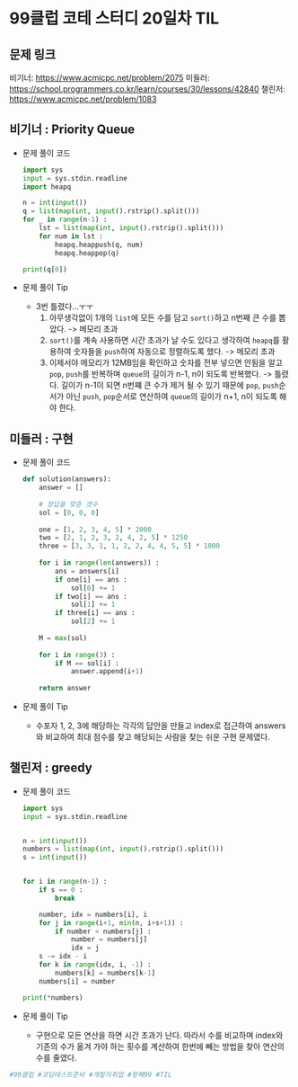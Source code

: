 # 99클럽 코테 스터디 20일차 TIL

## 문제 링크
비기너: https://www.acmicpc.net/problem/2075
미들러: https://school.programmers.co.kr/learn/courses/30/lessons/42840
챌린저: https://www.acmicpc.net/problem/1083


## 비기너 : Priority Queue

* 문제 풀이 코드

    ```python
    import sys
    input = sys.stdin.readline
    import heapq

    n = int(input())
    q = list(map(int, input().rstrip().split()))
    for _ in range(n-1) :
        lst = list(map(int, input().rstrip().split()))
        for num in lst :
            heapq.heappush(q, num)
            heapq.heappop(q)

    print(q[0])
    ```

* 문제 풀이 Tip
    * 3번 틀렸다...ㅜㅜ
        1. 아무생각없이 1개의 `list`에 모든 수를 담고 `sort()`하고 n번째 큰 수를 뽑았다. -> 메모리 초과
        2. `sort()`를 계속 사용하면 시간 초과가 날 수도 있다고 생각하여 `heapq`를 활용하여 숫자들을 `push`하여 자동으로 정렬하도록 했다. -> 메모리 초과
        3. 이제서야 메모리가 12MB임을 확인하고 숫자를 전부 넣으면 안됨을 알고 `pop`, `push`를 반복하며 `queue`의 길이가 n-1, n이 되도록 반복했다. -> 틀렸다. 길이가 n-1이 되면 n번쨰 큰 수가 제거 될 수 있기 때문에 `pop`, `push`순서가 아닌 `push`, `pop`순서로 연산하여 `queue`의 길이가 n+1, n이 되도록 해야 한다.



## 미들러 : 구현

* 문제 풀이 코드

    ```python
    def solution(answers):
        answer = []
        
        # 정답을 맞춘 갯수
        sol = [0, 0, 0]
        
        one = [1, 2, 3, 4, 5] * 2000
        two = [2, 1, 2, 3, 2, 4, 2, 5] * 1250
        three = [3, 3, 1, 1, 2, 2, 4, 4, 5, 5] * 1000
        
        for i in range(len(answers)) :
            ans = answers[i]
            if one[i] == ans :
                sol[0] += 1
            if two[i] == ans :
                sol[1] += 1
            if three[i] == ans :
                sol[2] += 1
                
        M = max(sol)
        
        for i in range(3) :
            if M == sol[i] :
                answer.append(i+1)
        
        return answer
    ```

* 문제 풀이 Tip
    * 수포자 1, 2, 3에 해당하는 각각의 답안을 만들고 index로 접근하여 answers와 비교하여 최대 점수를 찾고 해당되는 사람을 찾는 쉬운 구현 문제였다.



## 챌린저 : greedy

* 문제 풀이 코드

    ```python
    import sys
    input = sys.stdin.readline


    n = int(input())
    numbers = list(map(int, input().rstrip().split()))
    s = int(input())


    for i in range(n-1) :
        if s == 0 :
            break

        number, idx = numbers[i], i
        for j in range(i+1, min(n, i+s+1)) :
            if number < numbers[j] :
                number = numbers[j]
                idx = j
        s -= idx - i
        for k in range(idx, i, -1) :
            numbers[k] = numbers[k-1]
        numbers[i] = number

    print(*numbers)
    ```

* 문제 풀이 Tip
    * 구현으로 모든 연산을 하면 시간 초과가 난다. 따라서 수를 비교하며 index와 기존의 수가 옮겨 가야 하는 횟수를 계산하여 한번에 빼는 방법을 찾아 연산의 수를 줄였다.



```python
#99클럽 #코딩테스트준비 #개발자취업 #항해99 #TIL
```